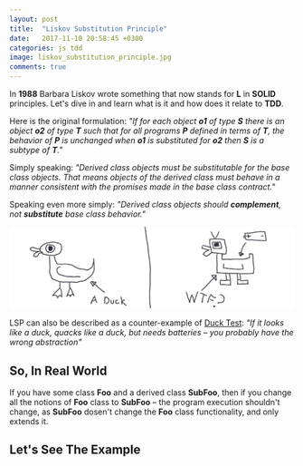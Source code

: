 ```yaml
---
layout: post
title:  "Liskov Substitution Principle"
date:   2017-11-10 20:58:45 +0300
categories: js tdd
image: liskov_substitution_principle.jpg
comments: true
---
```


In __1988__ Barbara Liskov wrote something that now stands for __L__ in __SOLID__ principles. Let's dive in and learn what is it and how does it relate to __TDD__.

Here is the original formulation: _"If for each object __o1__ of type __S__ there is an object __o2__ of type __T__ such that for all programs __P__ defined in terms of __T__, the behavior of __P__ is unchanged when __o1__ is substituted for __o2__ then __S__ is a subtype of __T__."_

Simply speaking: _"Derived class objects must be substitutable for the base class objects. That means objects of the derived class must behave in a manner consistent with the promises made in the base class contract."_

Speaking even more simply: _"Derived class objects should __complement__, not __substitute__ base class behavior."_

![liskov](/assets/images/liskov_1.png)

LSP can also be described as a counter-example of [Duck Test](https://en.wikipedia.org/wiki/Duck_test): _"If it looks like a duck, quacks like a duck, but needs batteries – you probably have the wrong abstraction"_

## So, In Real World

If you have some class __Foo__ and a derived class __SubFoo__, then if you change all the notions of __Foo__ class to __SubFoo__ – the program execution shouldn't change, as __SubFoo__ dosen't change the __Foo__ class functionality, and only extends it.

## Let's See The Example
